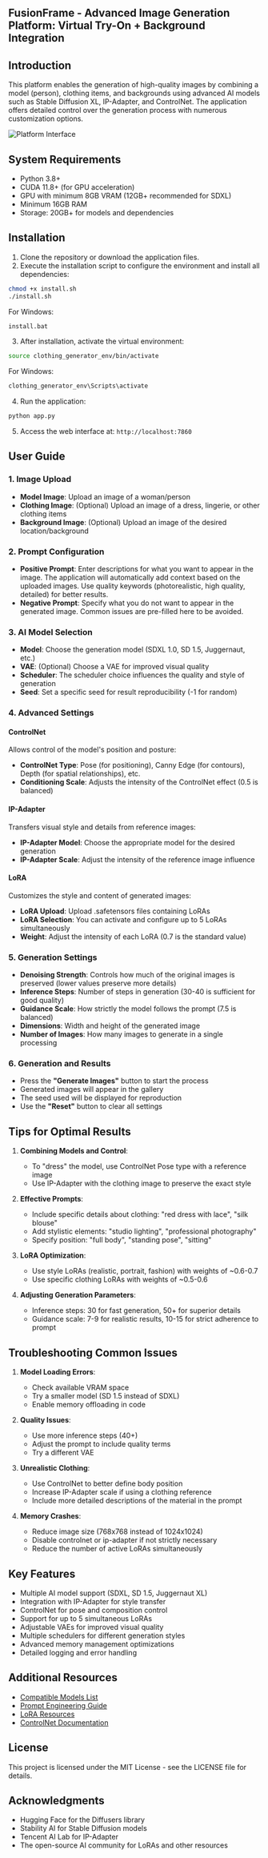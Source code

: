 ## FusionFrame -  Advanced Image Generation Platform: Virtual Try-On + Background Integration

## Introduction

This platform enables the generation of high-quality images by combining a model (person), clothing items, and backgrounds using advanced AI models such as Stable Diffusion XL, IP-Adapter, and ControlNet. The application offers detailed control over the generation process with numerous customization options.

![Platform Interface](https://i.imgur.com/placeholder.jpg)

## System Requirements

- Python 3.8+
- CUDA 11.8+ (for GPU acceleration)
- GPU with minimum 8GB VRAM (12GB+ recommended for SDXL)
- Minimum 16GB RAM
- Storage: 20GB+ for models and dependencies

## Installation

1. Clone the repository or download the application files.
2. Execute the installation script to configure the environment and install all dependencies:

```bash
chmod +x install.sh
./install.sh
```

For Windows:
```bash
install.bat
```

3. After installation, activate the virtual environment:
```bash
source clothing_generator_env/bin/activate
```

For Windows:
```bash
clothing_generator_env\Scripts\activate
```

4. Run the application:
```bash
python app.py
```

5. Access the web interface at: `http://localhost:7860`

## User Guide

### 1. Image Upload

- **Model Image**: Upload an image of a woman/person
- **Clothing Image**: (Optional) Upload an image of a dress, lingerie, or other clothing items
- **Background Image**: (Optional) Upload an image of the desired location/background

### 2. Prompt Configuration

- **Positive Prompt**: Enter descriptions for what you want to appear in the image. The application will automatically add context based on the uploaded images. Use quality keywords (photorealistic, high quality, detailed) for better results.
- **Negative Prompt**: Specify what you do not want to appear in the generated image. Common issues are pre-filled here to be avoided.

### 3. AI Model Selection

- **Model**: Choose the generation model (SDXL 1.0, SD 1.5, Juggernaut, etc.)
- **VAE**: (Optional) Choose a VAE for improved visual quality
- **Scheduler**: The scheduler choice influences the quality and style of generation
- **Seed**: Set a specific seed for result reproducibility (-1 for random)

### 4. Advanced Settings

#### ControlNet
Allows control of the model's position and posture:
- **ControlNet Type**: Pose (for positioning), Canny Edge (for contours), Depth (for spatial relationships), etc.
- **Conditioning Scale**: Adjusts the intensity of the ControlNet effect (0.5 is balanced)

#### IP-Adapter
Transfers visual style and details from reference images:
- **IP-Adapter Model**: Choose the appropriate model for the desired generation
- **IP-Adapter Scale**: Adjust the intensity of the reference image influence

#### LoRA
Customizes the style and content of generated images:
- **LoRA Upload**: Upload .safetensors files containing LoRAs
- **LoRA Selection**: You can activate and configure up to 5 LoRAs simultaneously
- **Weight**: Adjust the intensity of each LoRA (0.7 is the standard value)

### 5. Generation Settings

- **Denoising Strength**: Controls how much of the original images is preserved (lower values preserve more details)
- **Inference Steps**: Number of steps in generation (30-40 is sufficient for good quality)
- **Guidance Scale**: How strictly the model follows the prompt (7.5 is balanced)
- **Dimensions**: Width and height of the generated image
- **Number of Images**: How many images to generate in a single processing

### 6. Generation and Results

- Press the **"Generate Images"** button to start the process
- Generated images will appear in the gallery
- The seed used will be displayed for reproduction
- Use the **"Reset"** button to clear all settings

## Tips for Optimal Results

1. **Combining Models and Control**:
   - To "dress" the model, use ControlNet Pose type with a reference image
   - Use IP-Adapter with the clothing image to preserve the exact style

2. **Effective Prompts**:
   - Include specific details about clothing: "red dress with lace", "silk blouse"
   - Add stylistic elements: "studio lighting", "professional photography"
   - Specify position: "full body", "standing pose", "sitting"

3. **LoRA Optimization**:
   - Use style LoRAs (realistic, portrait, fashion) with weights of ~0.6-0.7
   - Use specific clothing LoRAs with weights of ~0.5-0.6

4. **Adjusting Generation Parameters**:
   - Inference steps: 30 for fast generation, 50+ for superior details
   - Guidance scale: 7-9 for realistic results, 10-15 for strict adherence to prompt

## Troubleshooting Common Issues

1. **Model Loading Errors**:
   - Check available VRAM space
   - Try a smaller model (SD 1.5 instead of SDXL)
   - Enable memory offloading in code

2. **Quality Issues**:
   - Use more inference steps (40+)
   - Adjust the prompt to include quality terms
   - Try a different VAE

3. **Unrealistic Clothing**:
   - Use ControlNet to better define body position
   - Increase IP-Adapter scale if using a clothing reference
   - Include more detailed descriptions of the material in the prompt

4. **Memory Crashes**:
   - Reduce image size (768x768 instead of 1024x1024)
   - Disable controlnet or ip-adapter if not strictly necessary
   - Reduce the number of active LoRAs simultaneously

## Key Features

- Multiple AI model support (SDXL, SD 1.5, Juggernaut XL)
- Integration with IP-Adapter for style transfer
- ControlNet for pose and composition control
- Support for up to 5 simultaneous LoRAs
- Adjustable VAEs for improved visual quality
- Multiple schedulers for different generation styles
- Advanced memory management optimizations
- Detailed logging and error handling

## Additional Resources

- [Compatible Models List](https://huggingface.co/models?other=stable-diffusion)
- [Prompt Engineering Guide](https://prompthero.com/stable-diffusion-prompt-guide)
- [LoRA Resources](https://civitai.com/models)
- [ControlNet Documentation](https://huggingface.co/docs/diffusers/main/en/api/pipelines/controlnet)

## License

This project is licensed under the MIT License - see the LICENSE file for details.

## Acknowledgments

- Hugging Face for the Diffusers library
- Stability AI for Stable Diffusion models
- Tencent AI Lab for IP-Adapter
- The open-source AI community for LoRAs and other resources
